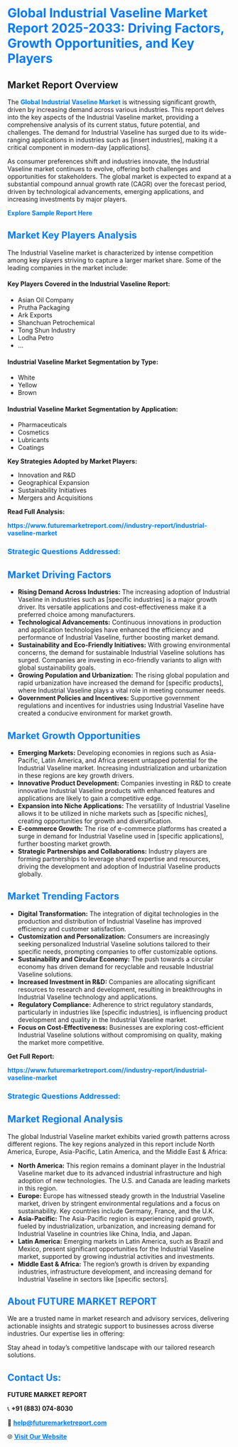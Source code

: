 <h1 style="color: #007BFF;">Global Industrial Vaseline Market Report 2025-2033: Driving Factors, Growth Opportunities, and Key Players</h1>

<section id="overview">
<h2>Market Report Overview</h2>
<p>The <a href="https://www.futuremarketreport.com//industry-report/industrial-vaseline-market" style="color: #007BFF; text-decoration: none;"><strong>Global Industrial Vaseline Market</strong></a> is witnessing significant growth, driven by increasing demand across various industries. This report delves into the key aspects of the Industrial Vaseline market, providing a comprehensive analysis of its current status, future potential, and challenges. The demand for Industrial Vaseline has surged due to its wide-ranging applications in industries such as [insert industries], making it a critical component in modern-day [applications].</p>
<p>As consumer preferences shift and industries innovate, the Industrial Vaseline market continues to evolve, offering both challenges and opportunities for stakeholders. The global market is expected to expand at a substantial compound annual growth rate (CAGR) over the forecast period, driven by technological advancements, emerging applications, and increasing investments by major players.</p>
</section>

<section id="overview">
<p><a href="https://www.futuremarketreport.com//request-sample/reportId=89085" style="color: #007BFF; text-decoration: none;"><strong>Explore Sample Report Here</strong></a></p>
</section>

<section id="key-players">
<h2 style="color: #007BFF;">Market Key Players Analysis</h2>
<p>The Industrial Vaseline market is characterized by intense competition among key players striving to capture a larger market share. Some of the leading companies in the market include:</p>
<h4>Key Players Covered in the Industrial Vaseline Report:</h4>
<ul><li>Asian Oil Company</li><li>Prutha Packaging</li><li>Ark Exports</li><li>Shanchuan Petrochemical</li><li>Tong Shun Industry</li><li>Lodha Petro</li><li>...</li></ul>
<h4>Industrial Vaseline Market Segmentation by Type:</h4>
<ul><li>White</li><li>Yellow</li><li>Brown</li></ul>

<h4>Industrial Vaseline Market Segmentation by Application:</h4>
<ul><li>Pharmaceuticals</li><li>Cosmetics</li><li>Lubricants</li><li>Coatings</li></ul>
<p><strong>Key Strategies Adopted by Market Players:</strong></p>
<ul>
<li>Innovation and R&D</li>
<li>Geographical Expansion</li>
<li>Sustainability Initiatives</li>
<li>Mergers and Acquisitions</li>
</ul>
</section>

<section>
<p><strong>Read Full Analysis: </strong></p><a href="https://www.futuremarketreport.com//industry-report/industrial-vaseline-market" style="color: #007BFF; text-decoration: none;"><strong>https://www.futuremarketreport.com//industry-report/industrial-vaseline-market</strong></a>
<h3 style="color: #007BFF;">Strategic Questions Addressed:</h3>
</section>

<section id="driving-factors">
<h2 style="color: #007BFF;">Market Driving Factors</h2>
<ul>
<li><strong>Rising Demand Across Industries:</strong> The increasing adoption of Industrial Vaseline in industries such as [specific industries] is a major growth driver. Its versatile applications and cost-effectiveness make it a preferred choice among manufacturers.</li>
<li><strong>Technological Advancements:</strong> Continuous innovations in production and application technologies have enhanced the efficiency and performance of Industrial Vaseline, further boosting market demand.</li>
<li><strong>Sustainability and Eco-Friendly Initiatives:</strong> With growing environmental concerns, the demand for sustainable Industrial Vaseline solutions has surged. Companies are investing in eco-friendly variants to align with global sustainability goals.</li>
<li><strong>Growing Population and Urbanization:</strong> The rising global population and rapid urbanization have increased the demand for [specific products], where Industrial Vaseline plays a vital role in meeting consumer needs.</li>
<li><strong>Government Policies and Incentives:</strong> Supportive government regulations and incentives for industries using Industrial Vaseline have created a conducive environment for market growth.</li>
</ul>
</section>

<section id="growth-opportunities">
<h2 style="color: #007BFF;">Market Growth Opportunities</h2>
<ul>
<li><strong>Emerging Markets:</strong> Developing economies in regions such as Asia-Pacific, Latin America, and Africa present untapped potential for the Industrial Vaseline market. Increasing industrialization and urbanization in these regions are key growth drivers.</li>
<li><strong>Innovative Product Development:</strong> Companies investing in R&D to create innovative Industrial Vaseline products with enhanced features and applications are likely to gain a competitive edge.</li>
<li><strong>Expansion into Niche Applications:</strong> The versatility of Industrial Vaseline allows it to be utilized in niche markets such as [specific niches], creating opportunities for growth and diversification.</li>
<li><strong>E-commerce Growth:</strong> The rise of e-commerce platforms has created a surge in demand for Industrial Vaseline used in [specific applications], further boosting market growth.</li>
<li><strong>Strategic Partnerships and Collaborations:</strong> Industry players are forming partnerships to leverage shared expertise and resources, driving the development and adoption of Industrial Vaseline products globally.</li>
</ul>
</section>

<section id="trending-factors">
<h2 style="color: #007BFF;">Market Trending Factors</h2>
<ul>
<li><strong>Digital Transformation:</strong> The integration of digital technologies in the production and distribution of Industrial Vaseline has improved efficiency and customer satisfaction.</li>
<li><strong>Customization and Personalization:</strong> Consumers are increasingly seeking personalized Industrial Vaseline solutions tailored to their specific needs, prompting companies to offer customizable options.</li>
<li><strong>Sustainability and Circular Economy:</strong> The push towards a circular economy has driven demand for recyclable and reusable Industrial Vaseline solutions.</li>
<li><strong>Increased Investment in R&D:</strong> Companies are allocating significant resources to research and development, resulting in breakthroughs in Industrial Vaseline technology and applications.</li>
<li><strong>Regulatory Compliance:</strong> Adherence to strict regulatory standards, particularly in industries like [specific industries], is influencing product development and quality in the Industrial Vaseline market.</li>
<li><strong>Focus on Cost-Effectiveness:</strong> Businesses are exploring cost-efficient Industrial Vaseline solutions without compromising on quality, making the market more competitive.</li>
</ul>
</section>

<section>
<p><strong>Get Full Report: </strong></p><a href="https://www.futuremarketreport.com//industry-report/industrial-vaseline-market" style="color: #007BFF; text-decoration: none;"><strong>https://www.futuremarketreport.com//industry-report/industrial-vaseline-market</strong></a>
<h3 style="color: #007BFF;">Strategic Questions Addressed:</h3>
</section>


<section id="regional-analysis">
<h2 style="color: #007BFF;">Market Regional Analysis</h2>
<p>The global Industrial Vaseline market exhibits varied growth patterns across different regions. The key regions analyzed in this report include North America, Europe, Asia-Pacific, Latin America, and the Middle East & Africa:</p>
<ul>
<li><strong>North America:</strong> This region remains a dominant player in the Industrial Vaseline market due to its advanced industrial infrastructure and high adoption of new technologies. The U.S. and Canada are leading markets in this region.</li>
<li><strong>Europe:</strong> Europe has witnessed steady growth in the Industrial Vaseline market, driven by stringent environmental regulations and a focus on sustainability. Key countries include Germany, France, and the U.K.</li>
<li><strong>Asia-Pacific:</strong> The Asia-Pacific region is experiencing rapid growth, fueled by industrialization, urbanization, and increasing demand for Industrial Vaseline in countries like China, India, and Japan.</li>
<li><strong>Latin America:</strong> Emerging markets in Latin America, such as Brazil and Mexico, present significant opportunities for the Industrial Vaseline market, supported by growing industrial activities and investments.</li>
<li><strong>Middle East & Africa:</strong> The region’s growth is driven by expanding industries, infrastructure development, and increasing demand for Industrial Vaseline in sectors like [specific sectors].</li>
</ul>
</section>

<footer>
<h2 style="color: #007BFF;">About FUTURE MARKET REPORT</h2>
<p>We are a trusted name in market research and advisory services, delivering actionable insights and strategic support to businesses across diverse industries. Our expertise lies in offering:</p>

<p>Stay ahead in today’s competitive landscape with our tailored research solutions.</p>

<h2 style="color: #007BFF;">Contact Us:</h2>
<p><strong>FUTURE MARKET REPORT</strong></p>
<p>📞 <strong>+91 (883) 074-8030</strong></p>
<p>📧 <strong><a href="mailto:help@futuremarketreport.com" style="color: #007BFF;">help@futuremarketreport.com</a></strong></p>
<p>🌐 <strong><a href="https://www.futuremarketreport.com/" style="color: #007BFF;">Visit Our Website</a></strong></p>
</footer>